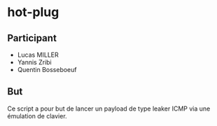 # hot-plug

## Participant

- Lucas MILLER
- Yannis Zribi 
- Quentin Bosseboeuf

## But 
Ce script a pour but de lancer un payload de type leaker ICMP via une émulation de clavier. 

